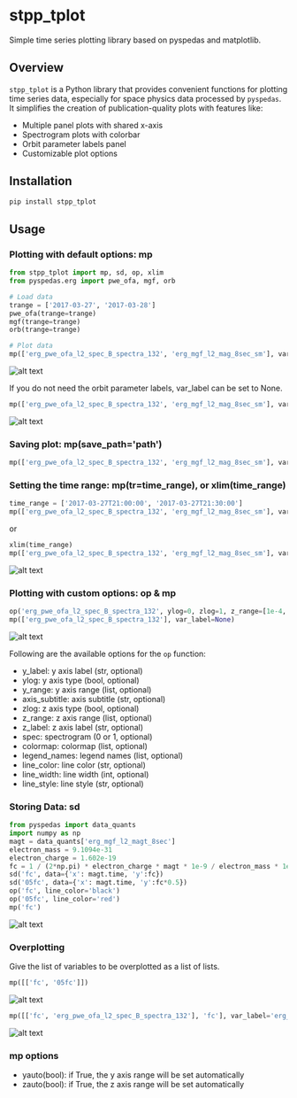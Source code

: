 # stpp_tplot

Simple time series plotting library based on pyspedas and matplotlib.

## Overview

`stpp_tplot` is a Python library that provides convenient functions for plotting time series data, especially for space physics data processed by `pyspedas`. It simplifies the creation of publication-quality plots with features like:

* Multiple panel plots with shared x-axis
* Spectrogram plots with colorbar
* Orbit parameter labels panel
* Customizable plot options

## Installation

```bash
pip install stpp_tplot
```
## Usage
### Plotting with default options: mp
```python
from stpp_tplot import mp, sd, op, xlim
from pyspedas.erg import pwe_ofa, mgf, orb

# Load data
trange = ['2017-03-27', '2017-03-28']
pwe_ofa(trange=trange)
mgf(trange=trange)
orb(trange=trange)

# Plot data
mp(['erg_pwe_ofa_l2_spec_B_spectra_132', 'erg_mgf_l2_mag_8sec_sm'], var_label='erg_orb_l2_pos_rmlatmlt')
```
![alt text](images/image.png)

If you do not need the orbit parameter labels, var_label can be set to None.

```python
mp(['erg_pwe_ofa_l2_spec_B_spectra_132', 'erg_mgf_l2_mag_8sec_sm'], var_label=None)
```
![alt text](images/image-3.png)

### Saving plot: mp(save_path='path')
```python
mp(['erg_pwe_ofa_l2_spec_B_spectra_132', 'erg_mgf_l2_mag_8sec_sm'], var_label='erg_orb_l2_pos_rmlatmlt', save_path='my_plot.png')
```

### Setting the time range: mp(tr=time_range), or xlim(time_range)
```python
time_range = ['2017-03-27T21:00:00', '2017-03-27T21:30:00']
mp(['erg_pwe_ofa_l2_spec_B_spectra_132', 'erg_mgf_l2_mag_8sec_sm'], var_label='erg_orb_l2_pos_rmlatmlt', tr=time_range)
```
or
```python
xlim(time_range)
mp(['erg_pwe_ofa_l2_spec_B_spectra_132', 'erg_mgf_l2_mag_8sec_sm'], var_label='erg_orb_l2_pos_rmlatmlt')
```
![alt text](images/image-13.png)

### Plotting with custom options: op & mp
```python
op('erg_pwe_ofa_l2_spec_B_spectra_132', ylog=0, zlog=1, z_range=[1e-4, 1e2], colormap='viridis')
mp(['erg_pwe_ofa_l2_spec_B_spectra_132'], var_label=None)
```
![alt text](images/image-4.png)

Following are the available options for the `op` function:
 * y_label: y axis label (str, optional)
 * ylog: y axis type (bool, optional)
 * y_range: y axis range (list, optional)
 * axis_subtitle: axis subtitle (str, optional)
 * zlog: z axis type (bool, optional)
 * z_range: z axis range (list, optional)
 * z_label: z axis label (str, optional)
 * spec: spectrogram (0 or 1, optional)
 * colormap: colormap (list, optional)
 * legend_names: legend names (list, optional)
 * line_color: line color (str, optional)
 * line_width: line width (int, optional)
 * line_style: line style (str, optional)

### Storing Data: sd
```python
from pyspedas import data_quants
import numpy as np
magt = data_quants['erg_mgf_l2_magt_8sec']
electron_mass = 9.1094e-31
electron_charge = 1.602e-19
fc = 1 / (2*np.pi) * electron_charge * magt * 1e-9 / electron_mass * 1e-3
sd('fc', data={'x': magt.time, 'y':fc})
sd('05fc', data={'x': magt.time, 'y':fc*0.5})
op('fc', line_color='black')
op('05fc', line_color='red')
mp('fc')
```
![alt text](images/image-7.png)

### Overplotting
Give the list of variables to be overplotted as a list of lists.
```python
mp([['fc', '05fc']])
```
![alt text](images/image-8.png)

```python
mp([['fc', 'erg_pwe_ofa_l2_spec_B_spectra_132'], 'fc'], var_label='erg_orb_l2_pos_rmlatmlt')
```
![alt text](images/image-12.png)

### mp options
 * yauto(bool): if True, the y axis range will be set automatically
 * zauto(bool): if True, the z axis range will be set automatically